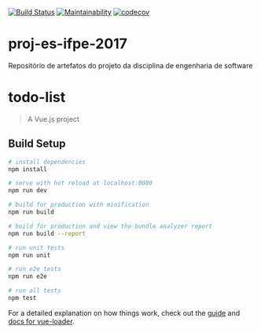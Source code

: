 [![Build Status](https://travis-ci.org/brfreitas/proj-es-ifpe-2017.svg?branch=master)](https://travis-ci.org/brfreitas/proj-es-ifpe-2017)
[![Maintainability](https://api.codeclimate.com/v1/badges/05c215ba6802600a284d/maintainability)](https://codeclimate.com/github/brfreitas/proj-es-ifpe-2017/maintainability)
[![codecov](https://codecov.io/gh/brfreitas/proj-es-ifpe-2017/branch/master/graph/badge.svg)](https://codecov.io/gh/brfreitas/proj-es-ifpe-2017)

# proj-es-ifpe-2017
Repositório de artefatos do projeto da disciplina de engenharia de software

# todo-list

> A Vue.js project

## Build Setup

``` bash
# install dependencies
npm install

# serve with hot reload at localhost:8080
npm run dev

# build for production with minification
npm run build

# build for production and view the bundle analyzer report
npm run build --report

# run unit tests
npm run unit

# run e2e tests
npm run e2e

# run all tests
npm test
```

For a detailed explanation on how things work, check out the [guide](http://vuejs-templates.github.io/webpack/) and [docs for vue-loader](http://vuejs.github.io/vue-loader).
